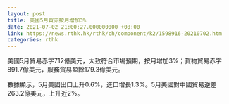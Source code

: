 ```yaml
---
layout: post
title: 美國5月貿赤按月增加3%
date: 2021-07-02 21:00:27.000000000 +08:00
link: https://news.rthk.hk/rthk/ch/component/k2/1598916-20210702.htm
categories: rthk
---
```


美國5月貿易赤字712億美元，大致符合市場預期，按月增加3%；貨物貿易赤字891.7億美元，服務貿易盈餘179.3億美元。

數據顯示，5月美國出口上升0.6%，進口增長1.3%。5月美國對中國貿易逆差263.2億美元，上升近2%。
